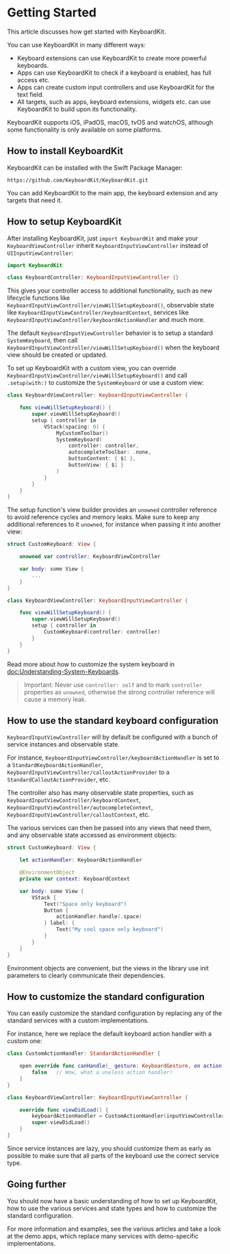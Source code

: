 # Getting Started

This article discusses how get started with KeyboardKit.

You can use KeyboardKit in many different ways:

* Keyboard extensions can use KeyboardKit to create more powerful keyboards.
* Apps can use KeyboardKit to check if a keyboard is enabled, has full access etc.
* Apps can create custom input controllers and use KeyboardKit for the text field.
* All targets, such as apps, keyboard extensions, widgets etc. can use KeyboardKit to build upon its functionality.

KeyboardKit supports iOS, iPadOS, macOS, tvOS and watchOS, although some functionality is only available on some platforms.



## How to install KeyboardKit

KeyboardKit can be installed with the Swift Package Manager:

```
https://github.com/KeyboardKit/KeyboardKit.git
```

You can add KeyboardKit to the main app, the keyboard extension and any targets that need it. 



## How to setup KeyboardKit

After installing KeyboardKit, just `import KeyboardKit` and make your `KeyboardViewController` inherit ``KeyboardInputViewController`` instead of `UIInputViewController`:

```swift
import KeyboardKit

class KeyboardController: KeyboardInputViewController {}
```

This gives your controller access to additional functionality, such as new lifecycle functions like ``KeyboardInputViewController/viewWillSetupKeyboard()``, observable state like ``KeyboardInputViewController/keyboardContext``, services like ``KeyboardInputViewController/keyboardActionHandler`` and much more.

The default ``KeyboardInputViewController`` behavior is to setup a standard ``SystemKeyboard``, then call ``KeyboardInputViewController/viewWillSetupKeyboard()`` when the keyboard view should be created or updated. 

To set up KeyboardKit with a custom view, you can override ``KeyboardInputViewController/viewWillSetupKeyboard()`` and call `.setup(with:)` to customize the ``SystemKeyboard`` or use a custom view:

```swift
class KeyboardViewController: KeyboardInputViewController {

    func viewWillSetupKeyboard() {
        super.viewWillSetupKeyboard()
        setup { controller in
            VStack(spacing: 0) {
                MyCustomToolbar()
                SystemKeyboard(
                    controller: controller,
                    autocompleteToolbar: .none,
                    buttonContent: { $1 },
                    buttonView: { $1 }
                )
            }
        }
    }
}
```

The setup function's view builder provides an `unowned` controller reference to avoid reference cycles and memory leaks. Make sure to keep any additional references to it `unowned`, for instance when passing it into another view:

```swift
struct CustomKeyboard: View {

    unowned var controller: KeyboardViewController 

    var body: some View {
        ... 
    }
}

class KeyboardViewController: KeyboardInputViewController {

    func viewWillSetupKeyboard() {
        super.viewWillSetupKeyboard()
        setup { controller in
            CustomKeyboard(controller: controller)
        }
    }
}
```

Read more about how to customize the system keyboard in <doc:Understanding-System-Keyboards>.

> Important: Never use `controller: self` and to mark `controller` properties as `unowned`, otherwise the strong controller reference will cause a memory leak. 



## How to use the standard keyboard configuration

``KeyboardInputViewController`` will by default be configured with a bunch of service instances and observable state.

For instance, ``KeyboardInputViewController/keyboardActionHandler`` is set to a ``StandardKeyboardActionHandler``, ``KeyboardInputViewController/calloutActionProvider`` to a ``StandardCalloutActionProvider``, etc. 

The controller also has many observable state properties, such as ``KeyboardInputViewController/keyboardContext``, ``KeyboardInputViewController/autocompleteContext``, ``KeyboardInputViewController/calloutContext``, etc.

The various services can then be passed into any views that need them, and any observable state accessed as environment objects:

```swift
struct CustomKeyboard: View {

    let actionHandler: KeyboardActionHandler

    @EnvironmentObject
    private var context: KeyboardContext

    var body: some View {
        VStack {
            Text("Space only keyboard")
            Button {
                actionHandler.handle(.space)
            } label: {
                Text("My cool space only keyboard")
            }
        }
    }
}
```

Environment objects are convenient, but the views in the library use init parameters to clearly communicate their dependencies.



## How to customize the standard configuration

You can easily customize the standard configuration by replacing any of the standard services with a custom implementations. 

For instance, here we replace the default keyboard action handler with a custom one:

```swift
class CustomActionHandler: StandardActionHandler {

    open override func canHandle(_ gesture: KeyboardGesture, on action: KeyboardAction) -> Bool {
        false   // Wow, what a useless action handler! 
    }
}

class KeyboardViewController: KeyboardInputViewController {

    override func viewDidLoad() {
        keyboardActionHandler = CustomActionHandler(inputViewController: self)
        super.viewDidLoad()
    }
}
```

Since service instances are lazy, you should customize them as early as possible to make sure that all parts of the keyboard use the correct service type. 



## Going further

You should now have a basic understanding of how to set up KeyboardKit, how to use the various services and state types and how to customize the standard configuration.

For more information and examples, see the various articles and take a look at the demo apps, which replace many services with demo-specific implementations.  


[Guide]: https://shyngys.com/ios-custom-keyboard-guide
